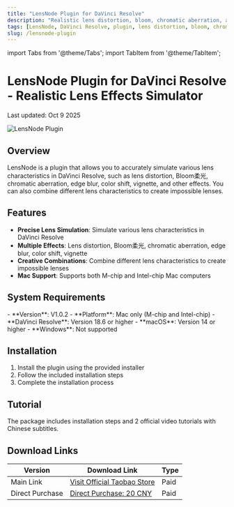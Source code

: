 ```yaml
---
title: "LensNode Plugin for DaVinci Resolve"
description: "Realistic lens distortion, bloom, chromatic aberration, and vignette effects simulator plugin for DaVinci Resolve on Mac"
tags: [LensNode, DaVinci Resolve, plugin, lens distortion, bloom, chromatic aberration, vignette]
slug: /lensnode-plugin
---
```


import Tabs from '@theme/Tabs';
import TabItem from '@theme/TabItem';

# LensNode Plugin for DaVinci Resolve - Realistic Lens Effects Simulator

Last updated: Oct 9 2025

![LensNode Plugin](https://www.gfxcamp.com/wp-content/uploads/2025/10/LensNode-Davinci.jpg)

## Overview

LensNode is a plugin that allows you to accurately simulate various lens characteristics in DaVinci Resolve, such as lens distortion, Bloom柔光, chromatic aberration, edge blur, color shift, vignette, and other effects. You can also combine different lens characteristics to create impossible lenses.

## Features

- **Precise Lens Simulation**: Simulate various lens characteristics in DaVinci Resolve
- **Multiple Effects**: Lens distortion, Bloom柔光, chromatic aberration, edge blur, color shift, vignette
- **Creative Combinations**: Combine different lens characteristics to create impossible lenses
- **Mac Support**: Supports both M-chip and Intel-chip Mac computers

## System Requirements

<Tabs>
<TabItem value="mac" label="Mac">
- **Version**: V1.0.2
- **Platform**: Mac only (M-chip and Intel-chip)
- **DaVinci Resolve**: Version 18.6 or higher
- **macOS**: Version 14 or higher
- **Windows**: Not supported
</TabItem>
</Tabs>

## Installation

1. Install the plugin using the provided installer
2. Follow the included installation steps
3. Complete the installation process

## Tutorial

The package includes installation steps and 2 official video tutorials with Chinese subtitles.

## Download Links

| Version | Download Link | Type |
|---------|---------------|------|
| Main Link | [Visit Official Taobao Store](https://item.taobao.com/item.htm?ft=t&id=984117797615) | Paid |
| Direct Purchase | [Direct Purchase: 20 CNY](https://www.gfxcamp.com/wp-login.php?redirect_to=https%3A%2F%2Fwww.gfxcamp.com%2Flensnode%2F) | Paid |
